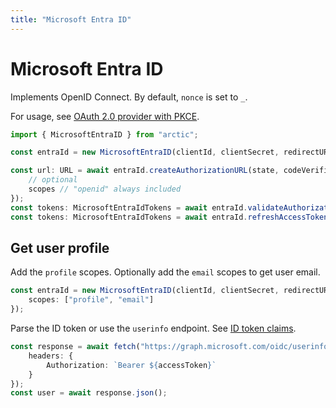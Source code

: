 ```yaml
---
title: "Microsoft Entra ID"
---
```


# Microsoft Entra ID

Implements OpenID Connect. By default, `nonce` is set to `_`.

For usage, see [OAuth 2.0 provider with PKCE](guides/oauth2-pkce).

```ts
import { MicrosoftEntraID } from "arctic";

const entraId = new MicrosoftEntraID(clientId, clientSecret, redirectURI);
```

```ts
const url: URL = await entraId.createAuthorizationURL(state, codeVerifier, {
	// optional
	scopes // "openid" always included
});
const tokens: MicrosoftEntraIdTokens = await entraId.validateAuthorizationCode(code, codeVerifier);
const tokens: MicrosoftEntraIdTokens = await entraId.refreshAccessToken(refreshToken);
```

## Get user profile

Add the `profile` scopes. Optionally add the `email` scopes to get user email.

```ts
const entraId = new MicrosoftEntraID(clientId, clientSecret, redirectURI, {
	scopes: ["profile", "email"]
});
```

Parse the ID token or use the `userinfo` endpoint. See [ID token claims](https://learn.microsoft.com/en-us/entra/identity-platform/id-token-claims-reference).

```ts
const response = await fetch("https://graph.microsoft.com/oidc/userinfo", {
	headers: {
		Authorization: `Bearer ${accessToken}`
	}
});
const user = await response.json();
```
